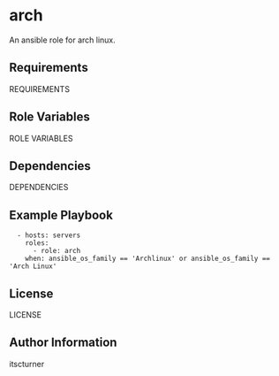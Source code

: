 arch
====

An ansible role for arch linux.

Requirements
------------

REQUIREMENTS

Role Variables
--------------

ROLE VARIABLES

Dependencies
------------

DEPENDENCIES

Example Playbook
----------------
```
  - hosts: servers
    roles:
      - role: arch
    when: ansible_os_family == 'Archlinux' or ansible_os_family == 'Arch Linux'
```

License
-------

LICENSE

Author Information
------------------

itscturner
